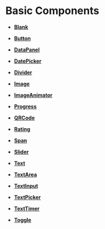 # Basic Components



- **[Blank](ts-basic-components-blank.md)**

- **[Button](ts-basic-components-button.md)**

- **[DataPanel](ts-basic-components-datapanel.md)**

- **[DatePicker](ts-basic-components-datepicker.md)**

- **[Divider](ts-basic-components-divider.md)**

- **[Image](ts-basic-components-image.md)**

- **[ImageAnimator](ts-basic-components-imageanimator.md)**

- **[Progress](ts-basic-components-progress.md)**

- **[QRCode](ts-basic-components-qrcode.md)**

- **[Rating](ts-basic-components-rating.md)**

- **[Span](ts-basic-components-span.md)**

- **[Slider](ts-basic-components-slider.md)**

- **[Text](ts-basic-components-text.md)**

- **[TextArea](ts-basic-components-textarea.md)**

- **[TextInput](ts-basic-components-textinput.md)**

- **[TextPicker](ts-basic-components-textpicker.md)**

- **[TextTimer](ts-basic-components-texttimer.md)**

- **[Toggle](ts-basic-components-toggle.md)**